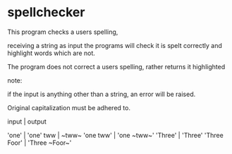 # spellchecker

This program checks a users spelling,

receiving a string as input the programs will check it is spelt correctly and highlight words which are not.

The program does not correct a users spelling, rather returns it highlighted

note:

if the input is anything other than a string, an error will be raised.

Original capitalization must be adhered to.

input | output

'one' | 'one'
tww | ~tww~
'one tww' | 'one ~tww~'
'Three' | 'Three'
'Three Foor' | 'Three ~Foor~' 